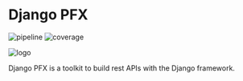# Django PFX

![pipeline]
![coverage]

![logo]

Django PFX is a toolkit to build rest APIs with the Django framework.


[logo]: https://gitlab.com/hmartinet/django-pfx/-/raw/master/img/pfx.png "PFX"
[pipeline]: https://gitlab.com/hmartinet/django-pfx/badges/master/pipeline.svg "Pipeline Status"
[coverage]: https://gitlab.com/hmartinet/django-pfx/badges/master/coverage.svg "Code Coverage"

